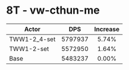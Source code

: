 # 8T - vw-cthun-me
| Actor | DPS | Increase |
|---|:---:|:---:|
|TWW1-2_4-set|5797937|5.74%|
|TWW1-2-set|5572950|1.64%|
|Base|5483237|0.00%|
